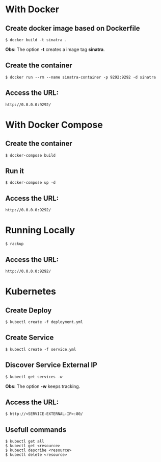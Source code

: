 # With Docker

## Create docker image based on Dockerfile
`$ docker build -t sinatra .`  

**Obs:** The option **-t** creates a image tag **sinatra**.  

## Create the container
`$ docker run --rm --name sinatra-container -p 9292:9292 -d sinatra`

## Access the URL:
`http://0.0.0.0:9292/`


# With Docker Compose

## Create the container
`$ docker-compose build`

## Run it
`$ docker-compose up -d`

## Access the URL:
`http://0.0.0.0:9292/`


# Running Locally
`$ rackup`

## Access the URL:
`http://0.0.0.0:9292/`


# Kubernetes

## Create Deploy
`$ kubectl create -f deployment.yml`

## Create Service
`$ kubectl create -f service.yml`

## Discover Service External IP
`$ kubectl get services -w`  

**Obs:** The option **-w** keeps tracking.  

## Access the URL:
`$ http://<SERVICE-EXTERNAL-IP>:80/`

## Usefull commands
`$ kubectl get all`  
`$ kubectl get <resource>`  
`$ kubectl describe <resource>`  
`$ kubectl delete <resource>`  
